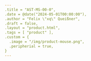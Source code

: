 ```yaml
---
.title = "AST-MS-00-0",
.date = @date("2024-05-01T00:00:00"),
.author = "Felix \"xq\" Queißner",
.draft = false,
.layout = "product.html",
.tags = [ "product" ],
.custom = {
  .image = "/img/product-mouse.png",
  .peripherial = true,
}
---
```

